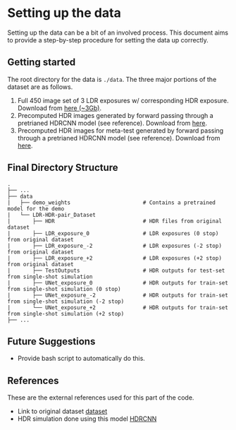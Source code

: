 # Setting up the data

Setting up the data can be a bit of an involved process. This document aims to provide a step-by-step procedure for setting the data up correctly.

## Getting started
The root directory for the data is `./data`. The three major portions of the dataset are as follows.
1. Full 450 image set of 3 LDR exposures w/ corresponding HDR exposure. Download from [here (~3Gb)](https://drive.google.com/drive/folders/1uMPYazkuA-zwRhXD8fJ34yMDN0cBgzWg?usp=sharing).
2. Precomputed HDR images generated by forward passing through a pretrianed HDRCNN model (see reference). Download from [here](https://drive.google.com/drive/folders/1pjm-KZnZ7Do8WxV09RSHKGkjhknwXVVs?usp=sharing).
2. Precomputed HDR images for meta-test generated by forward passing through a pretrianed HDRCNN model (see reference). Download from [here](https://drive.google.com/drive/folders/1NUWDIXyBGRvULOCFvcGlaRITT-5VPwx9?usp=sharing).

## Final Directory Structure
    .
    ├── ...
    ├── data 
    |   ├── demo_weights                       # Contains a pretrained model for the demo
    |   └── LDR-HDR-pair_Dataset               
    |       ├── HDR                            # HDR files from original dataset
    |       ├── LDR_exposure_0                 # LDR exposures (0 stop) from original dataset
    |       ├── LDR_exposure_-2                # LDR exposures (-2 stop) from original dataset
    |       ├── LDR_exposure_+2                # LDR exposures (+2 stop) from original dataset
    |       ├── TestOutputs                    # HDR outputs for test-set from single-shot simulation
    |       ├── UNet_exposure_0                # HDR outputs for train-set from single-shot simulation (0 stop)
    |       ├── UNet_exposure_-2               # HDR outputs for train-set from single-shot simulation (-2 stop)
    |       └── UNet_exposure_+2               # HDR outputs for train-set from single-shot simulation (+2 stop)
    ├── ...

## Future Suggestions
- Provide bash script to automatically do this.

## References
These are the external references used for this part of the code.
- Link to original dataset [dataset](https://github.com/HanbyolJang/LDR-HDR-pair_Dataset) 
- HDR simulation done using this model [HDRCNN](https://github.com/gabrieleilertsen/hdrcnn)